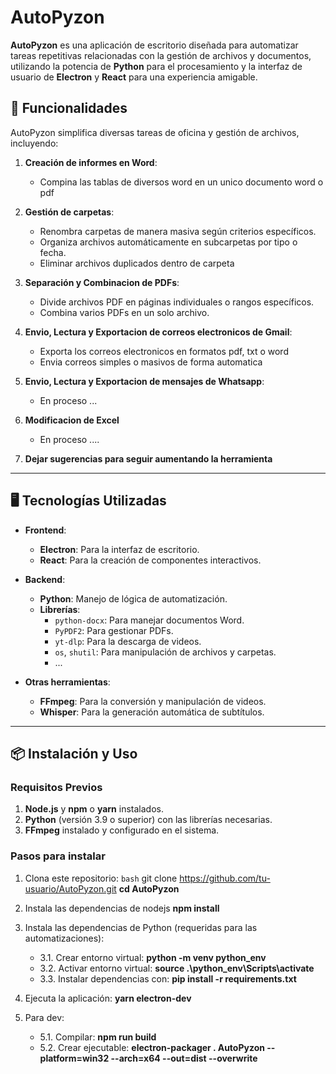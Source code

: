 # AutoPyzon

**AutoPyzon** es una aplicación de escritorio diseñada para automatizar tareas repetitivas relacionadas con la gestión de archivos y documentos, utilizando la potencia de **Python** para el procesamiento y la interfaz de usuario de **Electron** y **React** para una experiencia amigable.


## 🚀 Funcionalidades
AutoPyzon simplifica diversas tareas de oficina y gestión de archivos, incluyendo:

1. **Creación de informes en Word**:
   - Compina las tablas de diversos word en un unico documento word o pdf

2. **Gestión de carpetas**:
   - Renombra carpetas de manera masiva según criterios específicos.
   - Organiza archivos automáticamente en subcarpetas por tipo o fecha.
   - Eliminar archivos duplicados dentro de carpeta

3. **Separación y Combinacion de PDFs**:
   - Divide archivos PDF en páginas individuales o rangos específicos.
   - Combina varios PDFs en un solo archivo.

4. **Envio, Lectura y Exportacion de correos electronicos de Gmail**:
   - Exporta los correos electronicos en formatos pdf, txt  o word
   - Envia correos simples o masivos de forma automatica

5. **Envio, Lectura y Exportacion de mensajes de Whatsapp**:
   - En proceso ...

6. **Modificacion de Excel**
   - En proceso ....

7. **Dejar sugerencias para seguir aumentando la herramienta**
---

## 🖥️ Tecnologías Utilizadas

- **Frontend**:
  - **Electron**: Para la interfaz de escritorio.
  - **React**: Para la creación de componentes interactivos.

- **Backend**:
  - **Python**: Manejo de lógica de automatización.
  - **Librerías**:
    - `python-docx`: Para manejar documentos Word.
    - `PyPDF2`: Para gestionar PDFs.
    - `yt-dlp`: Para la descarga de videos.
    - `os`, `shutil`: Para manipulación de archivos y carpetas.
    - ...

- **Otras herramientas**:
  - **FFmpeg**: Para la conversión y manipulación de videos.
  - **Whisper**: Para la generación automática de subtítulos.

---

## 📦 Instalación y Uso

### Requisitos Previos

1. **Node.js** y **npm** o **yarn** instalados.
2. **Python** (versión 3.9 o superior) con las librerías necesarias.
3. **FFmpeg** instalado y configurado en el sistema.

### Pasos para instalar

1. Clona este repositorio:
   `bash`
   git clone https://github.com/tu-usuario/AutoPyzon.git
   **cd AutoPyzon**

2. Instala las dependencias de nodejs
   **npm install**


3. Instala las dependencias de Python (requeridas para las automatizaciones):
   - 3.1. Crear entorno virtual: **python -m venv python_env**
   - 3.2. Activar entorno virtual: **source .\python_env\Scripts\activate**
   - 3.3. Instalar dependencias con: **pip install -r requirements.txt**

4. Ejecuta la aplicación:
   **yarn electron-dev**

5. Para dev:
   - 5.1. Compilar: **npm run build**
   - 5.2. Crear ejecutable: **electron-packager . AutoPyzon --platform=win32 --arch=x64 --out=dist --overwrite**